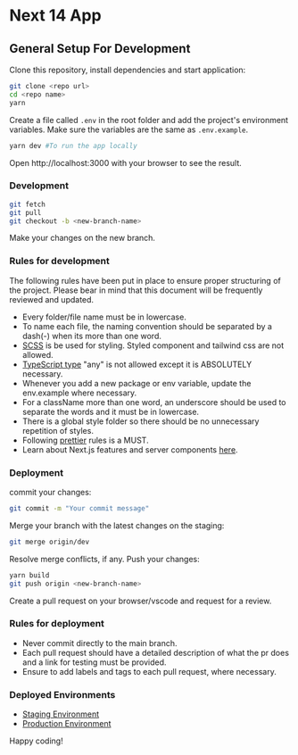 # Next 14 App

## General Setup For Development

Clone this repository, install dependencies and start application:

```bash
git clone <repo url>
cd <repo name>
yarn
```

Create a file called `.env` in the root folder and add the
project's environment variables. Make sure the variables are the same as `.env.example`.

```bash
yarn dev #To run the app locally
```
Open http://localhost:3000 with your browser to see the result.

### Development

```bash
git fetch
git pull
git checkout -b <new-branch-name>
```
Make your changes on the new branch. 

### Rules for development

The following rules have been put in place to ensure proper structuring of the project. Please bear in mind that this document will be frequently reviewed and updated.

- Every folder/file name must be in lowercase.
- To name each file, the naming convention should be separated by a dash(-) when its more than one word.
- [SCSS](https://sass-lang.com/documentation/) is be used for styling. Styled component and tailwind css are not allowed. 
- [TypeScript type](https://www.typescriptlang.org/docs/handbook/2/everyday-types.html) "any" is not allowed except it is ABSOLUTELY necessary.
- Whenever you add a new package or env variable, update the env.example where necessary.
- For a className more than one word, an underscore should be used to separate the words and it must be in lowercase.
- There is a global style folder so there should be no unnecessary repetition of styles.
- Following [prettier](https://prettier.io/docs/en/options.html) rules is a MUST.
- Learn about Next.js features and server components [here](https://nextjs.org/docs/app/building-your-application/rendering/server-components).

### Deployment

commit your changes:

```bash
git commit -m "Your commit message"
```

Merge your branch with the latest changes on the staging:

```bash
git merge origin/dev
```

Resolve merge conflicts, if any. Push your changes:

```bash
yarn build
git push origin <new-branch-name>
```

Create a pull request on your browser/vscode and request for a review.

### Rules for deployment
- Never commit directly to the main branch.
- Each pull request should have a detailed description of what the pr does and a link for testing must be provided.
- Ensure to add labels and tags to each pull request, where necessary.

###  Deployed Environments

- [Staging Environment](https://google.com/)
- [Production Environment](https://google.com/)


Happy coding!
